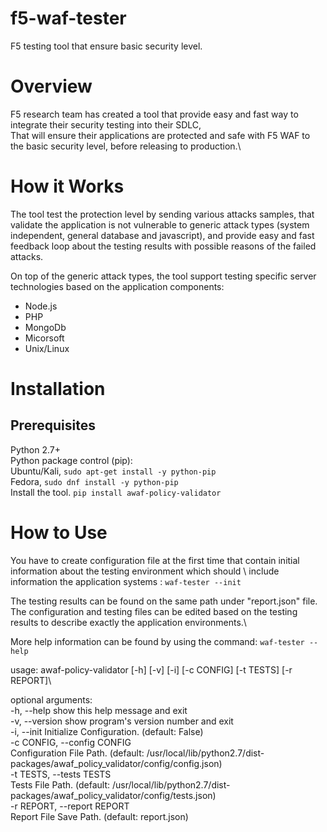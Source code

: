 # f5-waf-tester
F5 testing tool that ensure basic security level.

# Overview

F5 research team has created a tool that provide easy and fast way to integrate their security testing into their SDLC,\
That will ensure their applications are protected and safe with F5 WAF to the basic security level, before releasing to production.\

# How it Works

The tool test the protection level by sending various attacks samples, that validate the application is not vulnerable to generic attack types (system independent, general database and javascript), and provide easy and fast feedback loop about the testing results with possible reasons of the failed attacks.

On top of the generic attack types, the tool support testing specific server technologies based on the application components:

- Node.js
- PHP
- MongoDb
- Micorsoft
- Unix/Linux

# Installation

## Prerequisites

Python 2.7+\
Python package control (pip):\
Ubuntu/Kali, ```sudo apt-get install -y python-pip```  
Fedora, ```sudo dnf install -y python-pip```  
Install the tool. ```pip install awaf-policy-validator```  

# How to Use

You have to create configuration file at the first time that contain initial information about the testing environment which should \ include information the application systems :  ```waf-tester --init```   

The testing results can be found on the same path under "report.json" file.\
The configuration and testing files can be edited based on the testing results to describe exactly the application environments.\

More help information can be found by using the command:  ```waf-tester --help```  

usage: awaf-policy-validator [-h] [-v] [-i] [-c CONFIG] [-t TESTS] [-r REPORT]\

optional arguments:\
  -h, --help            show this help message and exit\
  -v, --version         show program's version number and exit\
  -i, --init            Initialize Configuration. (default: False)\
  -c CONFIG, --config CONFIG\
                        Configuration File Path. (default: /usr/local/lib/python2.7/dist-packages/awaf_policy_validator/config/config.json)\
  -t TESTS, --tests TESTS\
                        Tests File Path. (default: /usr/local/lib/python2.7/dist-packages/awaf_policy_validator/config/tests.json)\
  -r REPORT, --report REPORT\
                        Report File Save Path. (default: report.json)
